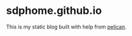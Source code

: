 sdphome.github.io
================

This is my static blog built with help from [pelican](https://github.com/getpelican/pelican).
